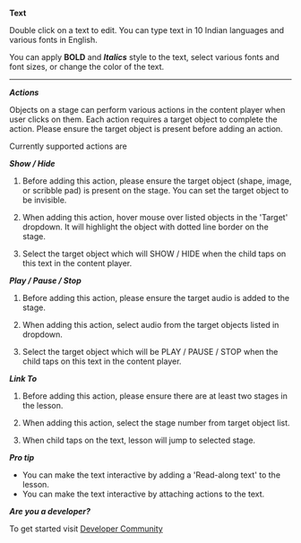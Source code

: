 **Text**

Double click on a text to edit. You can type text in 10 Indian languages and various fonts in English. 

You can apply **BOLD** and ***Italics*** style to the text, select various fonts and font sizes, or change the color of the text.

---

***Actions***

Objects on a stage can perform various actions in the content player when user clicks on them. Each action requires a target object to complete the action. Please ensure the target object is present before adding an action.

Currently supported actions are

***Show / Hide*** 

1. Before adding this action, please ensure the target object (shape, image, or scribble pad) is present on the stage. You can set the target object to be invisible.

1. When adding this action, hover mouse over listed objects in the 'Target' dropdown. It will highlight the object with dotted line border on the stage. 

1. Select the target object which will SHOW / HIDE when the child taps on this text in the content player.

***Play / Pause / Stop*** 

1. Before adding this action, please ensure the target audio is added to the stage. 

1. When adding this action, select audio from the target objects listed in dropdown.

1. Select the target object which will be PLAY / PAUSE / STOP when the child taps on this text in the content player.

***Link To*** 

1. Before adding this action, please ensure there are at least two stages in the lesson.

1. When adding this action, select the stage number from target object list.

1. When child taps on the text, lesson will jump to selected stage. 


***Pro tip***

* You can make the text interactive by adding a 'Read-along text' to the lesson.
* You can make the text interactive by attaching actions to the text.

***Are you a developer?***

To get started visit <a href="http://www.sunbird.org/" target="_blank">Developer Community</a>
